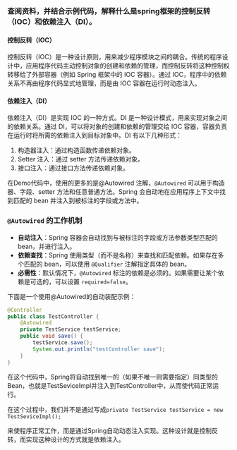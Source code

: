 ### 查阅资料，并结合示例代码，解释什么是spring框架的控制反转（IOC）和依赖注入（DI）。



#### 控制反转（IOC）

控制反转（IOC）是一种设计原则，用来减少程序模块之间的耦合。传统的程序设计中，应用程序代码主动控制对象的创建和依赖的管理，而控制反转将这种控制权转移给了外部容器（例如 Spring 框架中的 IOC 容器）。通过 IOC，程序中的依赖关系不再由程序代码显式地管理，而是由 IOC 容器在运行时动态注入。



#### 依赖注入（DI）

依赖注入（DI）是实现 IOC 的一种方式。DI 是一种设计模式，用来实现对象之间的依赖关系。通过 DI，可以将对象的创建和依赖的管理交给 IOC 容器，容器负责在运行时将所需的依赖注入到目标对象中。DI 有以下几种形式：

1. 构造器注入：通过构造函数传递依赖对象。
2. Setter 注入：通过 setter 方法传递依赖对象。
3. 接口注入：通过接口方法传递依赖对象。



在Demo代码中，使用的更多的是@Autowired 注解，`@Autowired` 可以用于构造器、字段、setter 方法和任意普通方法。Spring 会自动地在应用程序上下文中找到匹配的 bean 并注入到被标注的字段或方法中。

### `@Autowired` 的工作机制

- **自动注入**：Spring 容器会自动找到与被标注的字段或方法参数类型匹配的 bean，并进行注入。
- **依赖查找**：Spring 使用类型（而不是名称）来查找和匹配依赖。如果存在多个匹配的 bean，可以使用 `@Qualifier` 注解指定具体的 bean。
- **必需性**：默认情况下，`@Autowired` 标注的依赖是必须的。如果需要让某个依赖是可选的，可以设置 `required=false`。

下面是一个使用@Autowired的自动装配示例：

```java
@Controller
public class TestController {
	@Autowired
	private TestService testService;
	public void save() {
		testService.save();
		System.out.println("testController save");
	}
}

```

在这个代码中，Spring将自动找到唯一的（如果不唯一则需要指定）同类型的Bean，也就是TestSeviceImpl并注入到TestController中，从而使代码正常运行。

在这个过程中，我们并不是通过写成`private TestService testService = new TestSeviceImpl();`

来使程序正常工作，而是通过Spring自动动态注入实现。这种设计就是控制反转，而实现这种设计的方式就是依赖注入。
